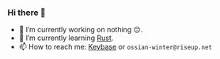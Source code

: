 ### Hi there 👋

- 🔭 I’m currently working on nothing 😔.
- 🌱 I’m currently learning [Rust](https://www.rust-lang.org/).
- 📫 How to reach me: [Keybase](https://keybase.io/ossianwinter) or `ossian-winter@riseup.net`
